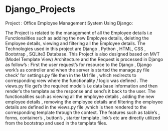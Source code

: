 # Django_Projects
Project  : Office Employee Management System Using Django: 
 
The Project is related to the management of all the Employee details i.e Functionalities such as adding the new Employee details, deleting the Employee details, viewing and filtering all the Employee details. The Technologies used in this project are  Django , Python , HTML, CSS , Bootstrap , SQLite3 Database. 
This Project is also designed based on MVT (Model Template View) Architecture and the Request is processed in Django as follow’s : First the user request’s for resource to the Django , Django work’s as controller and when the server is started the manage.py file check’ for settings.py file then in the Url file , which redirects to corresponding view where the functionality / logic was defined . The views.py file get’s the required model’s i.e data base information and then render’s the template as the response and send’s it back to the user. 
The functionalities such as viewing all the employee details , adding the new employee details , removing the employee details and  filtering the employee details are defined in the views.py file ,which is then rendered to the corresponding template through the context. The features such as table’s , forms, container’s , button’s , starter template ,link’s etc  are directly utilized from the bootstrap and used in the template files.    
